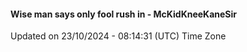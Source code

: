 #### Wise man says only fool rush in - McKidKneeKaneSir
Updated on 23/10/2024 - 08:14:31 (UTC) Time Zone

